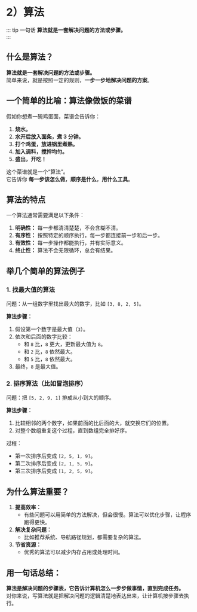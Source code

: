 # 2）算法

::: tip 一句话
**算法就是一套解决问题的方法或步骤。**  
:::

## **什么是算法？**

**算法就是一套解决问题的方法或步骤。**  
简单来说，就是按照一定的规则，**一步一步地解决问题的方案**。

## **一个简单的比喻：算法像做饭的菜谱**

假如你想煮一碗鸡蛋面，菜谱会告诉你：

1. **烧水。**
2. **水开后放入面条，煮 3 分钟。**
3. **打个鸡蛋，放进锅里煮熟。**
4. **加入调料，搅拌均匀。**
5. **盛出，开吃！**

这个菜谱就是一个“算法”。  
它告诉你 **每一步该怎么做**，**顺序是什么**，**用什么工具**。

## **算法的特点**

一个算法通常需要满足以下条件：

1. **明确性：** 每一步都清清楚楚，不会含糊不清。
2. **有序性：** 按照特定的顺序执行，每一步都连接前一步和后一步。
3. **有效性：** 每一步操作都能执行，并有实际意义。
4. **终止性：** 算法不会无限循环，总会有结果。

## **举几个简单的算法例子**

### 1. 找最大值的算法

问题：从一组数字里找出最大的数字，比如 `[3, 8, 2, 5]`。

**算法步骤：**

1. 假设第一个数字是最大值（`3`）。
2. 依次和后面的数字比较：
   - 和 `8` 比，`8` 更大，更新最大值为 `8`。
   - 和 `2` 比，`8` 依然最大。
   - 和 `5` 比，`8` 依然最大。
3. 最终，`8` 是最大值。

### 2. 排序算法（比如冒泡排序）

问题：把 `[5, 2, 9, 1]` 排成从小到大的顺序。

**算法步骤：**

1. 比较相邻的两个数字，如果前面的比后面的大，就交换它们的位置。
2. 对整个数组重复这个过程，直到数组完全排好序。

过程：

- 第一次排序后变成 `[2, 5, 1, 9]`。
- 第二次排序后变成 `[2, 1, 5, 9]`。
- 第三次排序后变成 `[1, 2, 5, 9]`。

## **为什么算法重要？**

1. **提高效率：**
   - 有些问题可以用简单的方法解决，但会很慢。算法可以优化步骤，让程序跑得更快。
2. **解决复杂问题：**
   - 比如推荐系统、导航路径规划，都需要复杂的算法。
3. **节省资源：**
   - 优秀的算法可以减少内存占用或处理时间。

## **用一句话总结：**

**算法是解决问题的步骤表，它告诉计算机怎么一步步做事情，直到完成任务。**  
对你来说，写算法就是把解决问题的逻辑清楚地表达出来，让计算机按步骤去执行。
